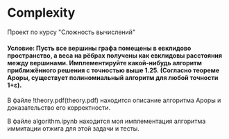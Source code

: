 # Complexity
Проект по курсу "Сложность вычислений"

#### Условие: Пусть все вершины графа помещены в евклидово пространство, а веса на рёбрах получены как евклидовы расстояния между вершинами. Имплементируйте какой-нибудь алгоритм приближённого решения с точностью выше 1.25. (Согласно теореме Ароры, существует полиномиальный алгоритм для любой точности 1+ε).

В файле !theory.pdf(theory.pdf) находится описание алгоритма Ароры и доказательство его корректности.

В файле algorithm.ipynb находится моя имплементация алгоритма иммитации отжига для этой задачи и тесты.
